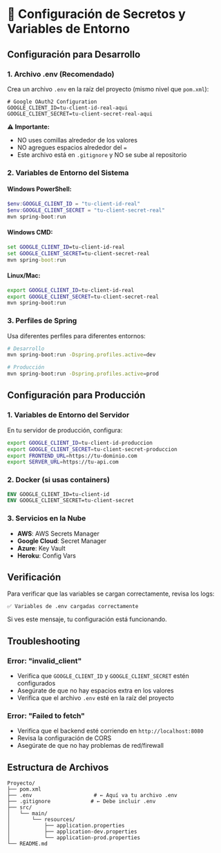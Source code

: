 # 🔐 Configuración de Secretos y Variables de Entorno

## Configuración para Desarrollo

### 1. Archivo .env (Recomendado)

Crea un archivo `.env` en la raíz del proyecto (mismo nivel que `pom.xml`):

```env
# Google OAuth2 Configuration
GOOGLE_CLIENT_ID=tu-client-id-real-aqui
GOOGLE_CLIENT_SECRET=tu-client-secret-real-aqui
```

**⚠️ Importante:**

- NO uses comillas alrededor de los valores
- NO agregues espacios alrededor del `=`
- Este archivo está en `.gitignore` y NO se sube al repositorio

### 2. Variables de Entorno del Sistema

#### Windows PowerShell:

```powershell
$env:GOOGLE_CLIENT_ID = "tu-client-id-real"
$env:GOOGLE_CLIENT_SECRET = "tu-client-secret-real"
mvn spring-boot:run
```

#### Windows CMD:

```cmd
set GOOGLE_CLIENT_ID=tu-client-id-real
set GOOGLE_CLIENT_SECRET=tu-client-secret-real
mvn spring-boot:run
```

#### Linux/Mac:

```bash
export GOOGLE_CLIENT_ID=tu-client-id-real
export GOOGLE_CLIENT_SECRET=tu-client-secret-real
mvn spring-boot:run
```

### 3. Perfiles de Spring

Usa diferentes perfiles para diferentes entornos:

```bash
# Desarrollo
mvn spring-boot:run -Dspring.profiles.active=dev

# Producción
mvn spring-boot:run -Dspring.profiles.active=prod
```

## Configuración para Producción

### 1. Variables de Entorno del Servidor

En tu servidor de producción, configura:

```bash
export GOOGLE_CLIENT_ID=tu-client-id-produccion
export GOOGLE_CLIENT_SECRET=tu-client-secret-produccion
export FRONTEND_URL=https://tu-dominio.com
export SERVER_URL=https://tu-api.com
```

### 2. Docker (si usas containers)

```dockerfile
ENV GOOGLE_CLIENT_ID=tu-client-id
ENV GOOGLE_CLIENT_SECRET=tu-client-secret
```

### 3. Servicios en la Nube

- **AWS**: AWS Secrets Manager
- **Google Cloud**: Secret Manager
- **Azure**: Key Vault
- **Heroku**: Config Vars

## Verificación

Para verificar que las variables se cargan correctamente, revisa los logs:

```
✅ Variables de .env cargadas correctamente
```

Si ves este mensaje, tu configuración está funcionando.

## Troubleshooting

### Error: "invalid_client"

- Verifica que `GOOGLE_CLIENT_ID` y `GOOGLE_CLIENT_SECRET` estén configurados
- Asegúrate de que no hay espacios extra en los valores
- Verifica que el archivo `.env` esté en la raíz del proyecto

### Error: "Failed to fetch"

- Verifica que el backend esté corriendo en `http://localhost:8080`
- Revisa la configuración de CORS
- Asegúrate de que no hay problemas de red/firewall

## Estructura de Archivos

```
Proyecto/
├── pom.xml
├── .env                    # ← Aquí va tu archivo .env
├── .gitignore             # ← Debe incluir .env
├── src/
│   └── main/
│       └── resources/
│           ├── application.properties
│           ├── application-dev.properties
│           └── application-prod.properties
└── README.md
```
